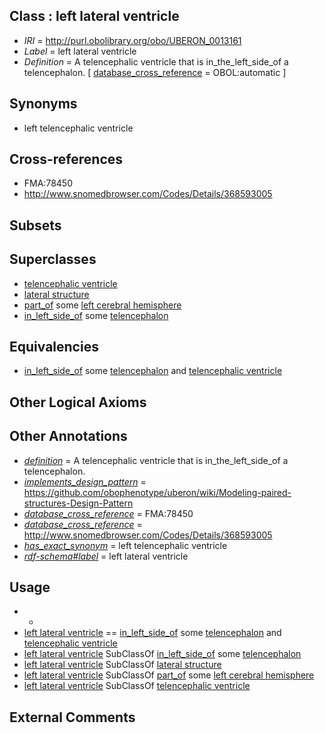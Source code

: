 
## Class : left lateral ventricle

 * *IRI* = http://purl.obolibrary.org/obo/UBERON_0013161
 * *Label* = left lateral ventricle
 * *Definition* = A telencephalic ventricle that is in_the_left_side_of a telencephalon. [ [database_cross_reference](../../ef/oboInOwl#hasDbXref.md) = OBOL:automatic ]

## Synonyms

 * left telencephalic ventricle

## Cross-references

 * FMA:78450
 * http://www.snomedbrowser.com/Codes/Details/368593005

## Subsets


## Superclasses

 * [telencephalic ventricle](../../UBERON/85/UBERON_0002285.md)
 * [lateral structure](../../UBERON/12/UBERON_0015212.md)
 * [part_of](../../BFO/50/BFO_0000050.md) some [left cerebral hemisphere](../../UBERON/12/UBERON_0002812.md)
 * [in_left_side_of](../../BSPO/20/BSPO_0000120.md) some [telencephalon](../../UBERON/93/UBERON_0001893.md)

## Equivalencies

 * [in_left_side_of](../../BSPO/20/BSPO_0000120.md) some [telencephalon](../../UBERON/93/UBERON_0001893.md) and [telencephalic ventricle](../../UBERON/85/UBERON_0002285.md)

## Other Logical Axioms


## Other Annotations

 * *[definition](../../IAO/15/IAO_0000115.md)* = A telencephalic ventricle that is in_the_left_side_of a telencephalon.
 * *[implements_design_pattern](../../UBPROP/06/UBPROP_0000006.md)* = https://github.com/obophenotype/uberon/wiki/Modeling-paired-structures-Design-Pattern
 * *[database_cross_reference](../../ef/oboInOwl#hasDbXref.md)* = FMA:78450
 * *[database_cross_reference](../../ef/oboInOwl#hasDbXref.md)* = http://www.snomedbrowser.com/Codes/Details/368593005
 * *[has_exact_synonym](../../ym/oboInOwl#hasExactSynonym.md)* = left telencephalic ventricle
 * *[rdf-schema#label](../../el/rdf-schema#label.md)* = left lateral ventricle

## Usage

 * -
 * [left lateral ventricle](../../UBERON/61/UBERON_0013161.md) == [in_left_side_of](../../BSPO/20/BSPO_0000120.md) some [telencephalon](../../UBERON/93/UBERON_0001893.md) and [telencephalic ventricle](../../UBERON/85/UBERON_0002285.md)
 * [left lateral ventricle](../../UBERON/61/UBERON_0013161.md) SubClassOf [in_left_side_of](../../BSPO/20/BSPO_0000120.md) some [telencephalon](../../UBERON/93/UBERON_0001893.md)
 * [left lateral ventricle](../../UBERON/61/UBERON_0013161.md) SubClassOf [lateral structure](../../UBERON/12/UBERON_0015212.md)
 * [left lateral ventricle](../../UBERON/61/UBERON_0013161.md) SubClassOf [part_of](../../BFO/50/BFO_0000050.md) some [left cerebral hemisphere](../../UBERON/12/UBERON_0002812.md)
 * [left lateral ventricle](../../UBERON/61/UBERON_0013161.md) SubClassOf [telencephalic ventricle](../../UBERON/85/UBERON_0002285.md)

## External Comments


